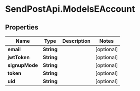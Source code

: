 # SendPostApi.ModelsEAccount

## Properties
Name | Type | Description | Notes
------------ | ------------- | ------------- | -------------
**email** | **String** |  | [optional] 
**jwtToken** | **String** |  | [optional] 
**signupMode** | **String** |  | [optional] 
**token** | **String** |  | [optional] 
**uid** | **String** |  | [optional] 


